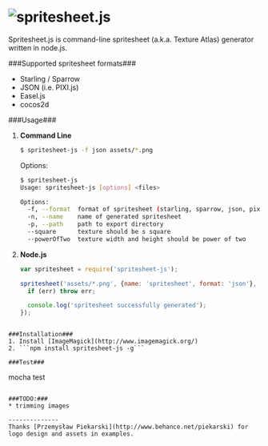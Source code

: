 ![spritesheet.js](http://i.imgur.com/RcHZ2qZ.png)
==============

Spritesheet.js is command-line spritesheet (a.k.a. Texture Atlas) generator written in node.js.

###Supported spritesheet formats###
* Starling / Sparrow
* JSON (i.e. PIXI.js)
* Easel.js
* cocos2d

###Usage###
1. **Command Line**
    ```bash
    $ spritesheet-js -f json assets/*.png
    ```
    Options:
    ```bash
    $ spritesheet-js
    Usage: spritesheet-js [options] <files>

	Options:
	  -f, --format  format of spritesheet (starling, sparrow, json, pixi.js, easel.js, cocos2d)  [default: "json"]
	  -n, --name    name of generated spritesheet                                                [default: "spritesheet"]
	  -p, --path    path to export directory                                                     [default: "."]
	  --square      texture should be s square                                                   [default: true]
	  --powerOfTwo  texture width and height should be power of two                              [default: true]
    ```
2. **Node.js**
    ```javascript
    var spritesheet = require('spritesheet-js');
    
    spritesheet('assets/*.png', {name: 'spritesheet', format: 'json'}, function (err) {
      if (err) throw err;

      console.log('spritesheet successfully generated');
    });
  ```
  
###Installation###
1. Install [ImageMagick](http://www.imagemagick.org/)
2. ```npm install spritesheet-js -g```

###Test###
```
mocha test
```

###TODO:###
* trimming images

--------------
Thanks [Przemysław Piekarski](http://www.behance.net/piekarski) for logo design and assets in examples.

